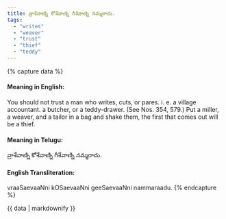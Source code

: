 ```yaml
---
title: వ్రాశేవాణ్ని కోశేవాణ్ని గీశేవాణ్ని నమ్మరాదు.
tags:
  - "writes"
  - "weaver"
  - "trust"
  - "thief"
  - "teddy"
---
```


{% capture data %}
#### Meaning in English:
You should not trust a man who writes, cuts, or pares.
i. e. a village accountant. a butcher, or a teddy-drawer.
(See Nos. 354, 579.)
Put a miller, a weaver, and a tailor in a bag and shake them, the first that comes out will be a thief.

#### Meaning in Telugu:
వ్రాశేవాణ్ని కోశేవాణ్ని గీశేవాణ్ని నమ్మరాదు.

#### English Transliteration:
vraaSaevaaNni kOSaevaaNni geeSaevaaNni nammaraadu.
{% endcapture %}

<div class="notice">{{ data | markdownify }}</div>

